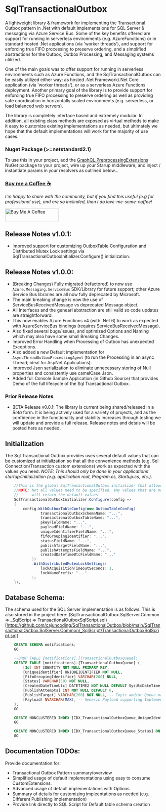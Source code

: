 ﻿# SqlTransactionalOutbox
A lightweight library & framework for implementing the Transactional Outbox pattern in .Net with default implementaions for SQL Server & messaging via Azure Service Bus. Some of the key benefits offered are support for running in serverless environments (e.g. AzureFunctions) or in standard hosted .Net applications (via 'worker threads'), and support for enforcing true FIFO processing to preserve ordering, and a simplified abstractions for the Outbox, Outbox Processing, and Messaging systems utilized.

One of the main goals was to offer support for running in serverless environments such as Azure Functions, and the SqlTransactionalOutbox can be easily utilized either way: as hosted .Net Framework/.Net Core application (via 'worker threads'), or as a serverless Azure Functions deployment. Another primary goal of the library is to provide support for enforcing true FIFO processing to preserve ordering as well as providing safe coordination in horizontally scaled environments (e.g. serverless, or load balanced web servers).

The library is completely interface based and extremely modular. In addition, all existing class methods are exposed as virtual methods to make it easy to customize existing implementations as needed, but ultimately we hope that the default implementations will work for the majority of use cases.

### Nuget Package (>=netstandard2.1)
To use this in your project, add the [GraphQL.PreprocessingExtensions](https://www.nuget.org/packages/GraphQL.PreProcessingExtensions/) 
NuGet package to your project, wire up your Starup middleware, and inject / instantiate params in your resolvers as outlined below...

### [Buy me a Coffee ☕](https://www.buymeacoffee.com/cajuncoding)
*I'm happy to share with the community, but if you find this useful (e.g for professional use), and are so inclinded,
then I do love-me-some-coffee!*

<a href="https://www.buymeacoffee.com/cajuncoding" target="_blank">
<img src="https://cdn.buymeacoffee.com/buttons/default-orange.png" alt="Buy Me A Coffee" height="41" width="174">
</a>

## Release Notes v1.0.1:
- Improved support for customizing OutboxTable Configuration and Distributed Mutex Lock settings via SqlTransactionalOutboxInitializer.Configure() initialization.

## Release Notes v1.0.0:
- (Breaking Changes) Fully migrated (refactored) to now use `Azure.Messaging.ServiceBus` SDK/Library for future support; other Azure Service Bus libraries are all now fully deprecated by Microsoft.
- The main breaking change is now the use of ServiceBusReceivedMessage vs deprecated Message object.
- All Interfaces and the genearl abstraction are still valid so code updates are straightforward.
- This now enables Azure Functions v4 (with .Net 6) to work as expected with AzureServiceBus bindings (requires ServiceBusReceivedMessage).
- Also fixed several bugs/issues, and optimized Options and Naming which may also have some small Breaking Changes.
- Improved Error Handling when Processing of Outbox has unexpected Exceptions.
- Also added a new Default implementation for `AsyncThreadOutboxProcessingAgent` (to run the Processing in an async Thread; ideal for AspNet Applications).
- Improved Json serialization to eliminate unnecessary storing of Null properties and consistently use camelCase Json.
- Added full Console Sample Application (in Github Source) that provides Demo of the full lifecycle of the Sql Transactional Outbox.

### Prior Release Notes
- BETA Release v0.0.1: The library is current being shared/released in a _Beta_ form. It is being actively used for a variety of projects, and as the confidence in the functionality and stability increases through testing we will update and provide a full release. Release notes and detais will be posted here as needed.

## Initialization
The Sql Transactional Outbox provides uses several default values that can be customized at initialization
so that all the convenience methods (e.g. Sql Connection/Transaction custom extensions) work as expected with 
the values you need.
*NOTE: This should only be done in your applications' startup/initialization (e.g. application root, Program.cs, Startup.cs, etc.).*

```csharp
    //This is the global SqlTransactionalOutbox initializer that allows configuring custom settings to be used...
    //NOTE: Not all values need to be specified, any values that are not specified (e.g. or are set to null)
    //      will retain the default values.
    SqlTransactionalOutboxInitializer.Configure(config =>
    {
        config.WithOutboxTableConfig(new OutboxTableConfig(
                transactionalOutboxSchemaName: "...",
                transactionalOutboxTableName: "...",
                pkeyFieldName: "...",
                payloadFieldName: "...",
                uniqueIdentifierFieldName: "...",
                fifoGroupingIdentifier: "...",
                statusFieldName: "...",
                publishTargetFieldName: "...",
                publishAttemptsFieldName: "...",
                createdDateTimeUtcFieldName: "..."
            ))
            .WithDistributedMutexLockSettings(
                lockAcquisitionTimeoutSeconds: 1,
                lockNamePrefix: "..."
            );
    });
```

## Database Schema:
The schema used for the SQL Server implementation is as follows.  This is also stored in the project here:
(SqlTransactionalOutbox.SqlServer.Common => _SqlScript => TransactionalOutboxSqlScript.sql)
[https://github.com/cajuncoding/SqlTransactionalOutbox/blob/main/SqlTransactionalOutbox.SqlServer.Common/_SqlScript/TransactionalOutboxSqlScript.sql]
```sql
    CREATE SCHEMA notifications;
    GO

    --DROP TABLE [notifications].[TransactionalOutboxQueue];
    CREATE TABLE [notifications].[TransactionalOutboxQueue] (
	    [Id] INT IDENTITY NOT NULL PRIMARY KEY,
	    [UniqueIdentifier] UNIQUEIDENTIFIER NOT NULL,
	    [FifoGroupingIdentifier] VARCHAR(200) NULL,
	    [Status] VARCHAR(50) NOT NULL,
	    [CreatedDateTimeUtc] DATETIME2 NOT NULL DEFAULT SysUtcDateTime(),
	    [PublishAttempts] INT NOT NULL DEFAULT 0,
	    [PublishTarget] VARCHAR(200) NOT NULL, -- Topic and/or Queue name
	    [Payload] NVARCHAR(MAX), -- Generic Payload supporting Implementation specific processing (e.g. Json)
    );
    GO

    CREATE NONCLUSTERED INDEX [IDX_TransactionalOutboxQueue_UniqueIdentifier] ON [notifications].[TransactionalOutboxQueue] ([UniqueIdentifier]);
    GO

    CREATE NONCLUSTERED INDEX [IDX_TransactionalOutboxQueue_Status] ON [notifications].[TransactionalOutboxQueue] ([Status]);
    GO
```

## Documentation TODOs:
Provide documentation for:
 - Transactional Outbox Pattern summary/overview
 - Simplified usage of default implementations using easy to consume CustomExtensions.
 - Advanced usage of default implementations with Options
 - Summary of details for customizing impleentations as needed (e.g. Different Publishing implementation)
 - Provide link directly to SQL Script for Default table schema creation
